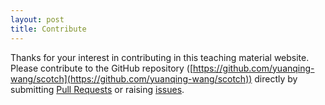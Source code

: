 ```yaml
---
layout: post
title: Contribute
---
```


Thanks for your interest in contributing in this teaching material website. 
Please contribute to the GitHub repository ([https://github.com/yuanqing-wang/scotch](https://github.com/yuanqing-wang/scotch)) directly by submitting [Pull Requests](https://github.com/yuanqing-wang/scotch/pulls) or raising [issues](https://github.com/yuanqing-wang/scotch/issues).

